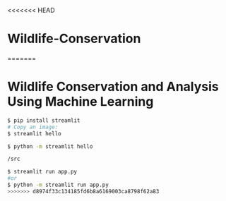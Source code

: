 <<<<<<< HEAD
# Wildlife-Conservation
=======
# Wildlife Conservation and Analysis Using Machine Learning


```bash
$ pip install streamlit
# Copy an image:
$ streamlit hello

$ python -m streamlit hello

/src

$ streamlit run app.py
#or
$ python -m streamlit run app.py
>>>>>>> d8974f33c134185fd6b8a6169003ca8798f62a83
